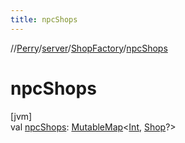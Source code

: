 ```yaml
---
title: npcShops
---
```

//[Perry](../../../index.html)/[server](../index.html)/[ShopFactory](index.html)/[npcShops](npc-shops.html)



# npcShops



[jvm]\
val [npcShops](npc-shops.html): [MutableMap](https://kotlinlang.org/api/latest/jvm/stdlib/kotlin.collections/-mutable-map/index.html)<[Int](https://kotlinlang.org/api/latest/jvm/stdlib/kotlin/-int/index.html), [Shop](../-shop/index.html)?>




